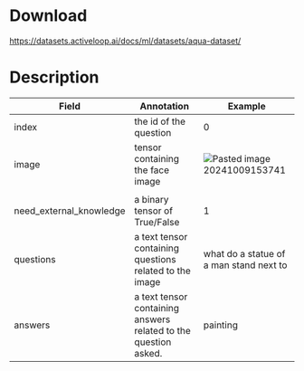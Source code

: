 # Download
https://datasets.activeloop.ai/docs/ml/datasets/aqua-dataset/

# Description
| Field                   | Annotation                                                      | Example                                 |
| ----------------------- | --------------------------------------------------------------- | --------------------------------------- |
| index                   | the id of the question                                          | 0                                       |
| image                   | tensor containing the face image                                | ![Pasted image 20241009153741](https://github.com/user-attachments/assets/bf14ff81-80ed-42de-95da-89fe4a9009b0)
    |
| need_external_knowledge | a binary tensor of True/False                                   | 1                                       |
| questions               | a text tensor containing questions related to the image         | what do a statue of a man stand next to |
| answers                 | a text tensor containing answers related to the question asked. | painting                                |
